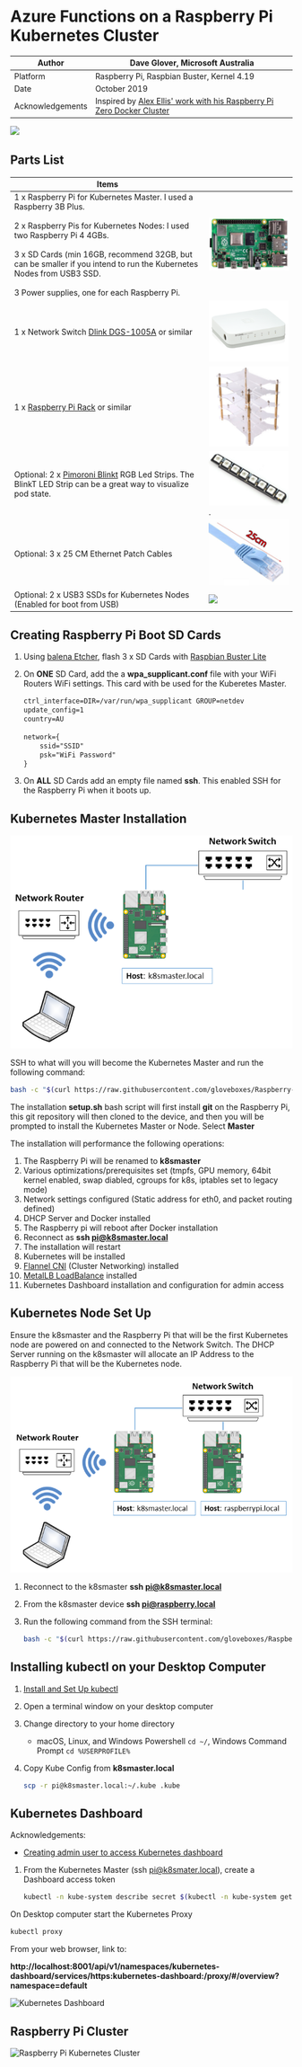 # Azure Functions on a Raspberry Pi Kubernetes Cluster

|Author|Dave Glover, Microsoft Australia|
|----|---|
|Platform| Raspberry Pi, Raspbian Buster, Kernel 4.19|
|Date|October 2019|
| Acknowledgements | Inspired by [Alex Ellis' work with his Raspberry Pi Zero Docker Cluster](https://blog.alexellis.io/visiting-pimoroni/) |

![](https://raw.githubusercontent.com/gloveboxes/Raspberry-Pi-Kubernetes-Cluster/master/Resources/network.png)

## Parts List

|Items||
|-----|----|
| 1 x Raspberry Pi for Kubernetes Master. I used a Raspberry 3B Plus.<br/><br/>2 x Raspberry Pis for Kubernetes Nodes: I used two Raspberry Pi 4 4GBs.<br/><br/>3 x SD Cards (min 16GB, recommend 32GB, but can be smaller if you intend to run the Kubernetes Nodes from USB3 SSD.<br/><br/>3 Power supplies, one for each Raspberry Pi.|![rpi4](Resources/rpi4.png) |
|1 x Network Switch [Dlink DGS-1005A](https://www.dlink.com.au/home-solutions/DGS-1005A-5-port-gigabit-desktop-switch) or similar| ![](Resources/switch.png) |
|1 x [Raspberry Pi Rack](https://www.amazon.com.au/gp/product/B013SSA3HA/ref=ppx_yo_dt_b_asin_title_o02_s00?ie=UTF8&psc=1) or similar | ![](Resources/rack.jpg) |
|Optional: 2 x [Pimoroni Blinkt](https://shop.pimoroni.com/products/blinkt) RGB Led Strips. The BlinkT LED Strip can be a great way to visualize pod state. | ![](Resources/blinkt.jpg).|
|Optional: 3 x 25 CM Ethernet Patch Cables | ![](Resources/patch-cable.jpg)|
|Optional: 2 x USB3 SSDs for Kubernetes Nodes (Enabled for boot from USB) | ![](Resources/) |

## Creating Raspberry Pi Boot SD Cards

1. Using [balena Etcher](https://www.balena.io/etcher/), flash 3 x SD Cards with [Raspbian Buster Lite](https://www.raspberrypi.org/downloads/raspbian/)
2. On **ONE** SD Card, add the a **wpa_supplicant.conf** file with your WiFi Routers WiFi settings. This card with be used for the Kuberetes Master.

    ```text
    ctrl_interface=DIR=/var/run/wpa_supplicant GROUP=netdev
    update_config=1
    country=AU

    network={
        ssid="SSID"
        psk="WiFi Password"
    }
    ```

3. On **ALL** SD Cards add an empty file named **ssh**. This enabled SSH for the Raspberry Pi when it boots up.

## Kubernetes Master Installation

![](Resources/k8s-master.png)

SSH to what will you will become the Kubernetes Master and run the following command:

```bash
bash -c "$(curl https://raw.githubusercontent.com/gloveboxes/Raspberry-Pi-Kubernetes-Cluster/master/setup.sh)"
```

The installation **setup.sh** bash script will first install **git** on the Raspberry Pi, this git repository will then cloned to the device, and then you will be prompted to install the Kubernetes Master or Node. Select **Master**

The installation will performance the following operations:

1. The Raspberry Pi will be renamed to **k8smaster**
2. Various optimizations/prerequisites set (tmpfs, GPU memory, 64bit kernel enabled, swap diabled, cgroups for k8s, iptables set to legacy mode)
3. Network settings configured (Static address for eth0, and packet routing defined)
4. DHCP Server and Docker installed
5. The Raspberry pi will reboot after Docker installation
6. Reconnect as **ssh pi@k8smaster.local**
7. The installation will restart
8. Kubernetes will be installed
9. [Flannel CNI](https://kubernetes.io/docs/concepts/cluster-administration/networking/#the-kubernetes-network-model) (Cluster Networking) installed
10. [MetalLB LoadBalance](https://metallb.universe.tf/) installed
11. Kubernetes Dashboard installation and configuration for admin access

## Kubernetes Node Set Up


Ensure the k8smaster and the Raspberry Pi that will be the first Kubernetes node are powered on and connected to the Network Switch. The DHCP Server running on the k8smaster will allocate an IP Address to the Raspberry Pi that will be the Kubernetes node.

![](Resources/k8s-first-node.png)

1. Reconnect to the k8smaster **ssh pi@k8smaster.local**
2. From the k8smaster device **ssh pi@raspberry.local**
3. Run the following command from the SSH terminal:

    ```bash
    bash -c "$(curl https://raw.githubusercontent.com/gloveboxes/Raspberry-Pi-Kubernetes-Cluster/master/setup.sh)"
    ```

## Installing kubectl on your Desktop Computer

1. [Install and Set Up kubectl](https://kubernetes.io/docs/tasks/tools/install-kubectl/)
2. Open a terminal window on your desktop computer
3. Change directory to your home directory
    * macOS, Linux, and Windows Powershell `cd ~/`, Windows Command Prompt `cd %USERPROFILE%`
4. Copy Kube Config from **k8smaster.local**

    ```bash
    scp -r pi@k8smaster.local:~/.kube .kube
    ```

## Kubernetes Dashboard

Acknowledgements:

* [Creating admin user to access Kubernetes dashboard](https://medium.com/@kanrangsan/creating-admin-user-to-access-kubernetes-dashboard-723d6c9764e4)

1. From the Kubernetes Master (ssh pi@k8smater.local), create a Dashboard access token

    ```bash
    kubectl -n kube-system describe secret $(kubectl -n kube-system get secret | grep admin-user | awk '{print $1}')
    ```

On Desktop computer start the Kubernetes Proxy

```bash
kubectl proxy
```

From your web browser, link to:

**http://localhost:8001/api/v1/namespaces/kubernetes-dashboard/services/https:kubernetes-dashboard:/proxy/#/overview?namespace=default** 

![Kubernetes Dashboard](https://raw.githubusercontent.com/gloveboxes/RaspberryPiKubernetesCluster/master/Resources/KubernetesDashboard.png)

## Raspberry Pi Cluster

![Raspberry Pi Kubernetes Cluster](https://raw.githubusercontent.com/gloveboxes/RaspberryPiKubernetesCluster/master/Resources/rpi-kube-cluster.jpg)
